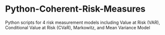 # Python-Coherent-Risk-Measures
Python scripts for 4 risk measurement models including Value at Risk (VAR), Conditional Value at Risk (CVaR), Markowitz, and Mean Variance Model
